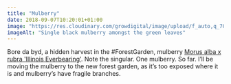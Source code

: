 ```yaml
---
title: "Mulberry"
date: 2018-09-07T10:20:01+01:00
image: "https://res.cloudinary.com/growdigital/image/upload/f_auto,q_70,w_736/v1544351384/mulberry-44462831472.jpg"
imageAlt: "Single black mulberry amongst the green leaves"
---
```


Bore da byd, a hidden harvest in the #ForestGarden, mulberry [Morus alba x rubra 'Illinois Everbearing'](https://www.agroforestry.co.uk/product/mulberry-morus-alba-x-rubra-illinois-everbearing/). Note the singular. One mulberry. So far. I’ll be moving the mulberry to the new forest garden, as it’s too exposed where it is and mulberry’s have fragile branches.
